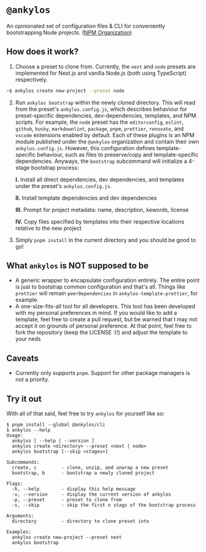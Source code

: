 # `@ankylos`

An opinionated set of configuration files & CLI for conveniently bootstrapping
Node projects. ([NPM Organization](https://www.npmjs.com/org/ankylos))

## How does it work?

1. Choose a preset to clone from. Currently, the `next` and `node` presets are
   implemented for Next.js and vanilla Node.js (both using TypeScript)
   respectively.

```sh
~$ ankylos create new-project --preset node
```

2. Run `ankylos bootstrap` within the newly cloned directory. This will read
   from the preset's `ankylos.config.js`, which describes behaviour for
   preset-specific dependencies, dev-dependencies, templates, and NPM scripts.
   For example, the `node` preset has the `editorconfig`, `eslint`, `github`,
   `husky`, `markdownlint`, `package`, `pnpm`, `prettier`, `renovate`, and
   `vscode` extensions enabled by default. Each of these plugins is an NPM
   module published under the `@ankylos` organization and contain their own
   `ankylos.config.js`. However, this configuration defines template-specific
   behaviour, such as files to preserve/copy and template-specific dependencies.
   Anyways, the `bootstrap` subcommand will initialize a 4-stage bootstrap
   process:

   **I.** Install all direct dependencies, dev dependencies, and templates under
   the preset's `ankylos.config.js`.

   **II.** Install template dependencies and dev dependencies

   **III.** Prompt for project metadata: name, description, kewords, license

   **IV.** Copy files specified by templates into their respective locations
   relative to the new project

3. Simply `pnpm install` in the current directory and you should be good to go!

## What `ankylos` is NOT supposed to be

- A generic wrapper to encapsulate configuration entirely. The entire point is
  just to bootstrap common configuration and that's all. Things like `prettier`
  will remain `peerDependencies` in `ankylos-template-prettier`, for example.
- A one-size-fits-all tool for all developers. This tool has been developed with
  my personal preferences in mind. If you would like to add a template, feel
  free to create a pull request, but be warned that I may not accept it on
  grounds of personal preference. At that point, feel free to fork the
  repository (keep the LICENSE :)!) and adjust the template to your neds

## Caveats

- Currently only supports `pnpm`. Support for other package managers is not a
  priority.

## Try it out

With all of that said, feel free to try `ankylos` for yourself like so:

```
$ pnpm install --global @ankylos/cli
$ ankylos --help
Usage:
  ankylos [ --help | --version ]
  ankylos create <directory> --preset <next | node>
  ankylos bootstrap [--skip <stages>]

Subcommands:
  create, c         - clone, unzip, and unwrap a new preset
  bootstrap, b      - bootstrap a newly cloned project

Flags:
  -h, --help        - display this help message
  -v, --version     - display the current version of ankylos
  -p, --preset      - preset to clone from
  -s, --skip        - skip the first n stags of the bootstrap process

Arguments:
  directory         - directory to clone preset into

Examples:
  ankylos create new-project --preset next
  ankylos bootstrap
```
